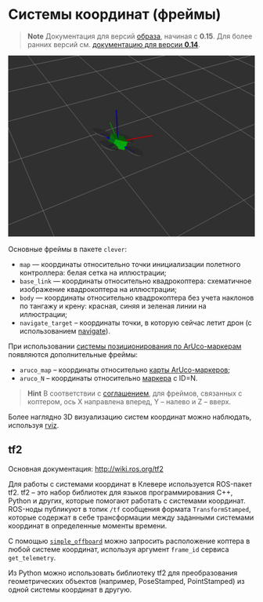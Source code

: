 Системы координат (фреймы)
===

> **Note** Документация для версий [образа](image.md), начиная с **0.15**. Для более ранних версий см. [документацию для версии **0.14**](https://github.com/CopterExpress/clever/blob/v0.14/docs/ru/frames.md).

![Системы координаты Клевера (TF2)](../assets/frames.png)

Основные фреймы в пакете `clever`:

* `map` — координаты относительно точки инициализации полетного контроллера: белая сетка на иллюстрации;
* `base_link` — координаты относительно квадрокоптера: схематичное изображение квадрокоптера на иллюстрации;
* `body` — координаты относительно квадрокоптера без учета наклонов по тангажу и крену: красная, синяя и зеленая линии на иллюстрации;
* `navigate_target` – координаты точки, в которую сейчас летит дрон (с использованием [navigate](simple_offboard.md#navigate)).

При использовании [системы позиционирования по ArUco-маркерам](aruco.md) появляются дополнительные фреймы:

* `aruco_map` – координаты относительно [карты ArUco-маркеров](aruco_map.md);
* `aruco_N` – координаты относительно [маркера](aruco.md) с ID=N.

> **Hint** В соответствии с [соглашением](http://www.ros.org/reps/rep-0103.html), для фреймов, связанных с коптером, ось X направлена вперед, Y – налево и Z – вверх.

Более наглядно 3D визуализацию систем координат можно наблюдать, используя [rviz](rviz.md).

tf2
--

Основная документация: http://wiki.ros.org/tf2

Для работы с системами координат в Клевере используется ROS-пакет tf2. tf2 – это набор библиотек для языков программирования C++, Python и других, которые помогают работать с системами координат. ROS-ноды публикуют в топик `/tf` сообщения формата `TransformStamped`, которые содержат в себе трансформации между заданными системами координат в определенные моменты времени.

С помощью [`simple_offboard`](simple_offboard.md) можно запросить расположение коптера в любой системе координат, используя аргумент `frame_id` сервиса `get_telemetry`.

Из Python можно использовать библиотеку tf2 для преобразования геометрических объектов (например, PoseStamped, PointStamped) из одной системы координат в другую.
